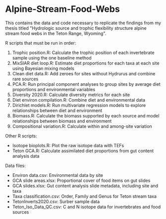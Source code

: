 # Alpine-Stream-Food-Webs

This contains the data and code necessary to replicate the findings from my thesis titled "Hydrologic source and trophic flexibility structure alpine stream food webs in the Teton Range, Wyoming".

R scripts that must be run in order:<br/>
1. Trophic position.R: Calculate the trophic position of each invertebrate sample using the one baseline method <br/>
2. MixSIAR diet loop.R: Estimate diet proportions for each taxa at each site using Bayesian mixing models <br/>
3. Clean diet data.R: Add zeroes for sites without Hydrurus and combine rare sources <br/>
4. PCA.R: Run principal component analyses to group sites by average diet proportions and environmental variables <br/>
5. Diversity 2020.R: Calculate diversity metrics for each site<br/>
6. Diet environ compilation.R: Combine diet and environmental data<br/>
7. Dirichlet models.R: Run multivariate regression models to explore relationships between diet and environment <br/>
8. Biomass.R: Calculate the biomass supported by each source and model relationships between biomass and environment <br/>
9. Compositional variation.R: Calculate within and among-site variation <br/> 

Other R scripts: <br/> 
- Isotope bioplots.R: Plot the raw isotope data with TEFs <br/> 
- Teton GCA.R: Calculate assimilated diet proportions from gut content analysis data <br/> 

Data files: <br/> 
- Environ data.csv: Environmental data by site <br/> 
- GCA slide areas.xlsx: Proportional cover of food items on gut slides <br/> 
- GCA slides.xlsx:  Gut content analysis slide metadata, including site and taxa <br/> 
- Taxa classification.csv: Order, Family and Genus for Teton stream taxa <br/> 
- TetonInverts2020.csv: Surber sample data <br/> 
- Teton_Iso_Data_QC.csv: C and N isotope data for invertebrates and food sources <br/> 
